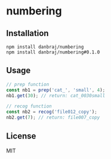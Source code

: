 # numbering

## Installation

`npm install danbraj/numbering`\
`npm install danbraj/numbering#0.1.0`

## Usage

```js
// prep function
const nb1 = prep('cat_', 'small', 4);
nb1.get(30); // return: cat_0030small

// recog function
const nb2 = recog('file012_copy');
nb2.get(7); // return: file007_copy
```

## License

MIT